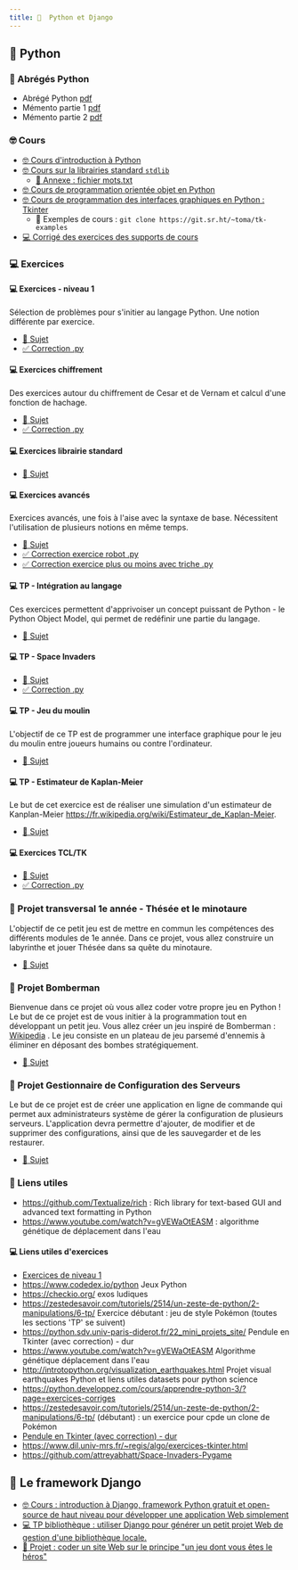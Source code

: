 ```yaml
---
title: 󰌠  Python et Django
---
```


## 󰌠  Python

### 󰌠 Abrégés Python

- Abrégé Python [pdf](/cours/python/abregepython.pdf)
- Mémento partie 1 [pdf](/cours/python/Partie_1_memento_Python_3.pdf)
- Mémento partie 2 [pdf](/cours/python/Partie_2_memento_Python_3.pdf)

### 🤓 Cours

- [🤓 Cours d'introduction à Python](/cours/python/python-cours-niveau1)
- [🤓 Cours sur la librairies standard `stdlib`](/cours/python/python-cours-stdlib)
  - [📄 Annexe : fichier mots.txt](/cours/python/mots.txt)
- [🤓 Cours de programmation orientée objet en Python](/cours/python/python-cours-poo)
- [🤓 Cours de programmation des interfaces graphiques en Python : Tkinter](/cours/python/python-cours-tkinter)
  -  Exemples de cours : `git clone https://git.sr.ht/~toma/tk-examples`
- [💻 Corrigé des exercices des supports de cours](/cours/python/python-exos-cours-corrige)

### 💻  Exercices

#### 💻 Exercices - niveau 1

Sélection de problèmes pour s'initier au langage Python.
Une notion différente par exercice.

- [📄 Sujet](/cours/python/python-exos-niv1)
- [✅ Correction .py](/cours/python/python-exos-niv1_correction.py)

#### 💻 Exercices chiffrement

Des exercices autour du chiffrement de Cesar et de Vernam et calcul d'une fonction de hachage.

- [📄 Sujet](/cours/python/python-exos-chiffrement)
- [✅ Correction .py](/cours/python/python-exos-chiffrement_corrige.py)

#### 💻 Exercices librairie standard

- [📄 Sujet](/cours/python/python-exos-stdlib)

#### 💻 Exercices avancés

Exercices avancés, une fois à l'aise avec la syntaxe de base. Nécessitent l'utilisation de plusieurs notions en même temps.

- [📄 Sujet](/cours/python/python-exos-avance)
- [✅ Correction exercice robot .py](/cours/python/python-exos-avance_correction_robot.py)
- [✅ Correction exercice plus ou moins avec triche .py](/cours/python/python-exos-avance_correction_tricheur.py)

#### 💻 TP - Intégration au langage

Ces exercices permettent d'apprivoiser un concept puissant de Python - le Python Object Model, qui permet de redéfinir une partie du langage.

- [📄 Sujet](/cours/python/python-tp-integration-langage)

#### 💻 TP - Space Invaders

- [📄 Sujet](/cours/python/python-tp-space_invaders)
- [✅ Correction .py](/cours/python/python-tp-space_invaders-correction.py)

#### 💻 TP - Jeu du moulin

L'objectif de ce TP est de programmer une interface graphique pour le jeu du moulin entre joueurs humains ou contre l'ordinateur.

- [📄 Sujet](/cours/python/python-tp-moulin)

#### 💻 TP - Estimateur de Kaplan-Meier

Le but de cet exercice est de réaliser une simulation d'un estimateur de Kanplan-Meier <https://fr.wikipedia.org/wiki/Estimateur_de_Kaplan-Meier>.

- [📄 Sujet](/cours/python/python-kaplan-meier)

#### 💻 Exercices TCL/TK

- [📄 Sujet](/cours/python/python-exos-tk)
- [✅ Correction .py](/cours/python/python-exos-tk_correction.py)

### 📌 Projet transversal 1e année - Thésée et le minotaure

L'objectif de ce petit jeu est de mettre en commun les compétences des différents modules de 1e année. Dans ce projet, vous allez construire un labyrinthe et jouer Thésée dans sa quête du minotaure.

- [📄 Sujet](/cours/python/projet-transversal-labyrinthe)

### 📌 Projet Bomberman

Bienvenue dans ce projet où vous allez coder votre propre jeu en Python ! Le but de ce projet est de vous initier à la programmation tout en développant un petit jeu. Vous allez créer un jeu inspiré de Bomberman : [Wikipedia](https://en.wikipedia.org/wiki/Bomberman) . Le jeu consiste en un plateau de jeu parsemé d'ennemis à éliminer en déposant des bombes stratégiquement.

- [📄 Sujet](/cours/python/python-projet-bomberman)

### 📌 Projet Gestionnaire de Configuration des Serveurs

Le but de ce projet est de créer une application en ligne de commande qui permet aux administrateurs système de gérer la configuration de plusieurs serveurs. L'application devra permettre d'ajouter, de modifier et de supprimer des configurations, ainsi que de les sauvegarder et de les restaurer.

- [📄 Sujet](/cours/python/python-projet-gestion_configs)

### 🔗 Liens utiles

- <https://github.com/Textualize/rich> : Rich library for text-based GUI and advanced text formatting in Python
- <https://www.youtube.com/watch?v=gVEWaOtEASM> : algorithme génétique de déplacement dans l'eau

#### 💻 Liens utiles d'exercices

- [Exercices de niveau 1](https://supports.uptime-formation.fr/03-python/partie-1/exos-1/)
- <https://www.codedex.io/python> Jeux Python
- <https://checkio.org/> exos ludiques
- <https://zestedesavoir.com/tutoriels/2514/un-zeste-de-python/2-manipulations/6-tp/> Exercice débutant : jeu de style Pokémon (toutes les sections 'TP' se suivent)
- <https://python.sdv.univ-paris-diderot.fr/22_mini_projets_site/> Pendule en Tkinter (avec correction) - dur
- <https://www.youtube.com/watch?v=gVEWaOtEASM> Algorithme génétique déplacement dans l'eau
- <http://introtopython.org/visualization_earthquakes.html> Projet visual earthquakes Python et liens utiles datasets pour python science
- <https://python.developpez.com/cours/apprendre-python-3/?page=exercices-corriges>
- <https://zestedesavoir.com/tutoriels/2514/un-zeste-de-python/2-manipulations/6-tp/> (débutant) : un exercice pour cpde un clone de Pokémon 
- [Pendule en Tkinter (avec correction) - dur](https://python.sdv.univ-paris-diderot.fr/22_mini_projets_site/)
- <https://www.dil.univ-mrs.fr/~regis/algo/exercices-tkinter.html>
- <https://github.com/attreyabhatt/Space-Invaders-Pygame>

##   Le framework Django

- [🤓 Cours : introduction à Django, framework Python gratuit et open-source de haut niveau pour développer une application Web simplement](/cours/python/django/django-cours)
- [💻 TP bibliothèque : utiliser Django pour générer un petit projet Web de gestion d'une bibliothèque locale.](/cours/python/django/django-tp)
- [📌 Projet : coder un site Web sur le principe "un jeu dont vous êtes le héros"](/cours/python/django/django-jeu-heros)

